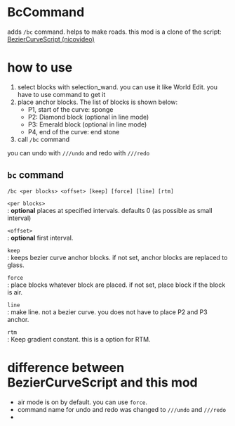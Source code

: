 # BcCommand

adds `/bc` command. helps to make roads.
this mod is a clone of the script: [BezierCurveScript (nicovideo)](https://www.nicovideo.jp/watch/sm31993546)

# how to use

1. select blocks with selection_wand. you can use it like World Edit. 
you have to use command to get it
1. place anchor blocks. The list of blocks is shown below:
    - P1, start of the curve: sponge
    - P2: Diamond block (optional in line mode)
    - P3: Emerald block (optional in line mode)
    - P4, end of the curve: end stone
1. call `/bc` command

you can undo with `///undo` and redo with `///redo`

## `bc` command
`/bc <per blocks> <offset> [keep] [force] [line] [rtm]`

`<per blocks>` \
: **optional** places at specified intervals. defaults 0 (as possible as small interval)

`<offset>`\
: **optional** first interval.

`keep`\
: keeps bezier curve anchor blocks. if not set, anchor blocks are replaced to glass.

`force`\
: place blocks whatever block are placed. if not set, place block if the block is air.

`line`\
: make line. not a bezier curve. you does not have to place P2 and P3 anchor.

`rtm`\
: Keep gradient constant. this is a option for RTM.

# difference between BezierCurveScript and this mod

- air mode is on by default. you can use `force`.
- command name for undo and redo was changed to `///undo` and `///redo`
- 
